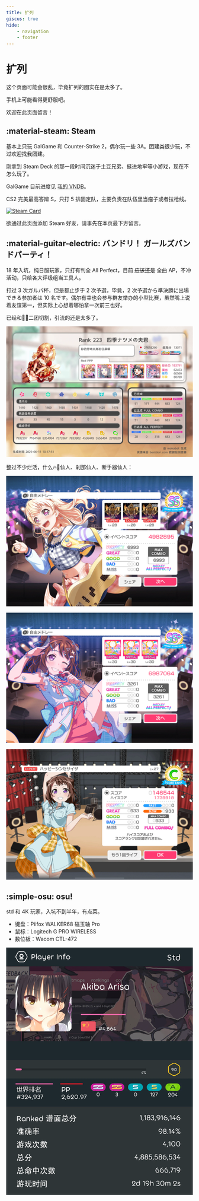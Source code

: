 ```yaml
---
title: 扩列
giscus: true
hide:
    - navigation
    - footer
---
```


# 扩列

这个页面可能会很乱，毕竟扩列的图实在是太多了。

手机上可能看得更舒服吧。

欢迎在此页面留言！

## :material-steam: Steam

基本上只玩 GalGame 和 Counter-Strike 2，偶尔玩一些 3A。团建类很少玩，不过欢迎找我团建。

刚拿到 Steam Deck 的那一段时间沉迷于土豆兄弟、挺进地牢等小游戏，现在不怎么玩了。

GalGame 目前进度见 [我的 VNDB](https://vndb.org/u200138/ulist?vnlist=1)。

CS2 完美最高答辩 S，只打 5 排固定队，主要负责在队伍里当瘤子或者拉枪线。

[![Steam Card](https://card.yuy1n.io/card/76561198428921353/dark,en,badge,group,badges,games,reviews)](https://steamcommunity.com/id/akibaarisa/)

欲通过此页面添加 Steam 好友，请事先在本页最下方留言。

## :material-guitar-electric: バンドリ！ ガールズバンドパーティ！

18 年入坑，纯日服玩家，只打有判全 All Perfect，目前 ~~应该还是~~ 全曲 AP，不冲活动，只给各大评级组当工具人。

打过 3 次ガルパ杯，但是都止步于 2 次予選，毕竟，2 次予選から準決勝に出場できる参加者は 10 名です。偶尔有幸也会参与群友举办的小型比赛，虽然嘴上说着友谊第一，但实际上心想着哪怕拿一次前三也好。

已经和🐔🐶二团切割，引流的还是太多了。

[![Bandori Card](assets/bandori_board_250611.webp)](https://bestdori.com/community/user/zhanbao2000)

整过不少烂活，什么🔥🐔仙人、刹那仙人、断手器仙人：

![firebird](./assets/bandori_firebird.webp)

![setuna_trip](./assets/bandori_setuna_trip.webp)

![happy_synthesizer](./assets/bandori_happy_synthesizer.webp)

## :simple-osu: osu!

std 和 4K 玩家，入坑不到半年，有点菜。

 - 键盘：Piifox WALKER68 磁玉轴 Pro
 - 鼠标：Logitech G PRO WIRELESS
 - 数位板：Wacom CTL-472

[![osu! Card](./assets/osu_250611.webp)](https://osu.ppy.sh/users/15046470)
